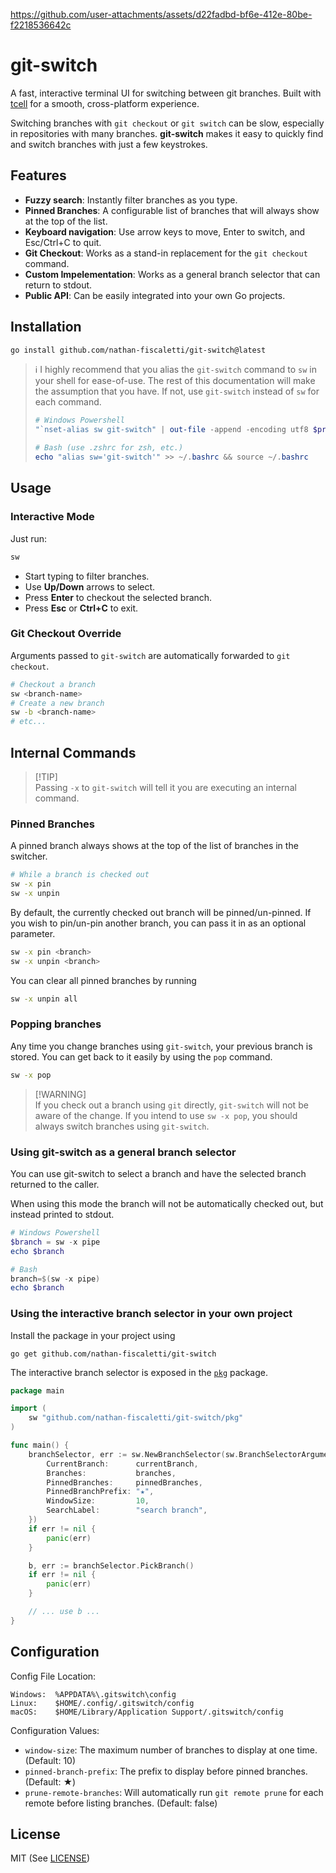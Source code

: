https://github.com/user-attachments/assets/d22fadbd-bf6e-412e-80be-f2218536642c

# git-switch

A fast, interactive terminal UI for switching between git branches. Built with [tcell](https://github.com/gdamore/tcell) for a smooth, cross-platform experience.

Switching branches with `git checkout` or `git switch` can be slow, especially in repositories with many branches. **git-switch** makes it easy to quickly find and switch branches with just a few keystrokes.

## Features

- **Fuzzy search**: Instantly filter branches as you type.
- **Pinned Branches**: A configurable list of branches that will always show at the top of the list.
- **Keyboard navigation**: Use arrow keys to move, Enter to switch, and Esc/Ctrl+C to quit.
- **Git Checkout**: Works as a stand-in replacement for the `git checkout` command.
- **Custom Impelementation**: Works as a general branch selector that can return to stdout.
- **Public API**: Can be easily integrated into your own Go projects.

## Installation

```sh
go install github.com/nathan-fiscaletti/git-switch@latest
```

> ℹ️ I highly recommend that you alias the `git-switch` command to `sw` in your shell for ease-of-use. The rest of this documentation will make the assumption that you have. If not, use `git-switch` instead of `sw` for each command.
> 
> ```powershell
> # Windows Powershell
> "`nset-alias sw git-switch" | out-file -append -encoding utf8 $profile; . > $profile
> 
> # Bash (use .zshrc for zsh, etc.)
> echo "alias sw='git-switch'" >> ~/.bashrc && source ~/.bashrc
> ```

## Usage

### Interactive Mode

Just run:

```sh
sw
```

- Start typing to filter branches.
- Use **Up/Down** arrows to select.
- Press **Enter** to checkout the selected branch.
- Press **Esc** or **Ctrl+C** to exit.

### Git Checkout Override

Arguments passed to `git-switch` are automatically forwarded to `git checkout`.

```sh
# Checkout a branch
sw <branch-name>
# Create a new branch
sw -b <branch-name>
# etc...
```

## Internal Commands

> [!TIP]\
> Passing `-x` to `git-switch` will tell it you are executing an internal command.

### Pinned Branches

A pinned branch always shows at the top of the list of branches in the switcher.

```sh
# While a branch is checked out
sw -x pin
sw -x unpin
```

By default, the currently checked out branch will be pinned/un-pinned. If you wish to pin/un-pin another branch, you can pass it in as an optional parameter.

```sh
sw -x pin <branch>
sw -x unpin <branch>
```

You can clear all pinned branches by running

```sh
sw -x unpin all
```

### Popping branches

Any time you change branches using `git-switch`, your previous branch is stored. You can get back to it easily by using the `pop` command.

```sh
sw -x pop
```

> [!WARNING]\
> If you check out a branch using `git` directly, `git-switch` will not be aware of the change. If you intend to use `sw -x pop`, you should always switch branches using `git-switch`.

### Using git-switch as a general branch selector

You can use git-switch to select a branch and have the selected branch returned to the caller. 

When using this mode the branch will not be automatically checked out, but instead printed to stdout.

```powershell
# Windows Powershell
$branch = sw -x pipe
echo $branch

# Bash
branch=$(sw -x pipe)
echo $branch
```

### Using the interactive branch selector in your own project

Install the package in your project using

```
go get github.com/nathan-fiscaletti/git-switch
```

The interactive branch selector is exposed in the [`pkg`](./pkg) package.

```go
package main

import (
    sw "github.com/nathan-fiscaletti/git-switch/pkg"
)

func main() {
    branchSelector, err := sw.NewBranchSelector(sw.BranchSelectorArguments{
        CurrentBranch:      currentBranch,
        Branches:           branches,
        PinnedBranches:     pinnedBranches,
        PinnedBranchPrefix: "★",
        WindowSize:         10,
        SearchLabel:        "search branch",
    })
    if err != nil {
        panic(err)
    }

    b, err := branchSelector.PickBranch()
    if err != nil {
        panic(err)
    }

    // ... use b ...
}
```

## Configuration

Config File Location:
```
Windows:  %APPDATA%\.gitswitch\config
Linux:    $HOME/.config/.gitswitch/config
macOS:    $HOME/Library/Application Support/.gitswitch/config
```

Configuration Values:
- `window-size`: The maximum number of branches to display at one time. (Default: 10)
- `pinned-branch-prefix`: The prefix to display before pinned branches. (Default: ★)
- `prune-remote-branches`: Will automatically run `git remote prune` for each remote before listing branches. (Default: false)

## License

MIT (See [LICENSE](./LICENSE))
